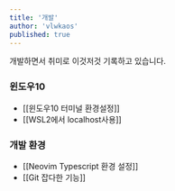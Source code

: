 ```yaml
---
title: '개발'
author: 'vlwkaos'
published: true
---
```


개발하면서 취미로 이것저것 기록하고 있습니다.

### 윈도우10

- [[윈도우10 터미널 환경설정]]
- [[WSL2에서 localhost사용]]
  
### 개발 환경

- [[Neovim Typescript 환경 설정]]
- [[Git 잡다한 기능]]

